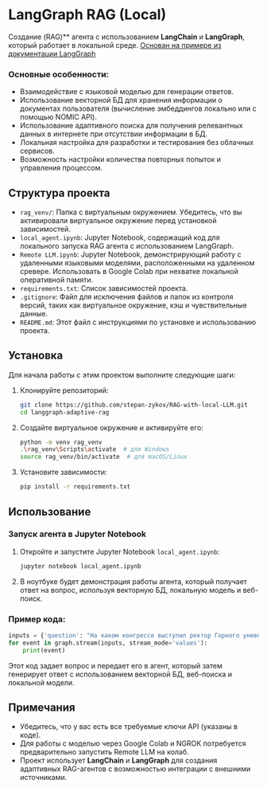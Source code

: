 
# LangGraph RAG (Local)

Создание (RAG)** агента с использованием **LangChain** и **LangGraph**, который работает в локальной среде. 
[Основан на примере из документации LangGraph](https://langchain-ai.github.io/langgraph/tutorials/rag/langgraph_adaptive_rag_local/)

### Основные особенности:
- Взаимодействие с языковой моделью для генерации ответов.
- Использование векторной БД для хранения информации о документах пользователя (вычисление эмбеддингов локально или с помощью NOMIC API).
- Использование адаптивного поиска для получения релевантных данных в интернете при отсутствии информации в БД.
- Локальная настройка для разработки и тестирования без облачных сервисов.
- Возможность настройки количества повторных попыток и управления процессом.

## Структура проекта

- `rag_venv/`: Папка с виртуальным окружением. Убедитесь, что вы активировали виртуальное окружение перед установкой зависимостей.
- `local_agent.ipynb`: Jupyter Notebook, содержащий код для локального запуска RAG агента с использованием LangGraph.
- `Remote LLM.ipynb`: Jupyter Notebook, демонстрирующий работу с удаленными языковыми моделями, расположенными на удаленном сревере. Использовать в Google Colab при нехватке локальной оперативной памяти.
- `requirements.txt`: Список зависимостей проекта. 
- `.gitignore`: Файл для исключения файлов и папок из контроля версий, таких как виртуальное окружение, кэш и чувствительные данные.
- `README.md`: Этот файл с инструкциями по установке и использованию проекта.

## Установка

Для начала работы с этим проектом выполните следующие шаги:

1. Клонируйте репозиторий:
   ```bash
   git clone https://github.com/stepan-zykov/RAG-with-local-LLM.git
   cd langgraph-adaptive-rag
   ```

2. Создайте виртуальное окружение и активируйте его:
   ```bash
   python -m venv rag_venv
   .\rag_venv\Scripts\activate  # для Windows
   source rag_venv/bin/activate  # для macOS/Linux
   ```

3. Установите зависимости:
   ```bash
   pip install -r requirements.txt
   ```

## Использование

### Запуск агента в Jupyter Notebook

1. Откройте и запустите Jupyter Notebook `local_agent.ipynb`:

   ```bash
   jupyter notebook local_agent.ipynb
   ```

2. В ноутбуке будет демонстрация работы агента, который получает ответ на вопрос, используя векторную БД, локальную модель и веб-поиск.

### Пример кода:

```python
inputs = {'question': "На каком конгрессе выступил ректор Горного университета?", "max_retries": 3}
for event in graph.stream(inputs, stream_mode='values'):
    print(event)
```

Этот код задает вопрос и передает его в агент, который затем генерирует ответ с использованием векторной БД, веб-поиска и локальной модели.

## Примечания

- Убедитесь, что у вас есть все требуемые ключи API (указаны в коде).
- Для работы с моделью через Google Colab и NGROK потребуется предварительно запустить Remote LLM на колаб.
- Проект использует **LangChain** и **LangGraph** для создания адаптивных RAG-агентов с возможностью интеграции с внешними источниками.

